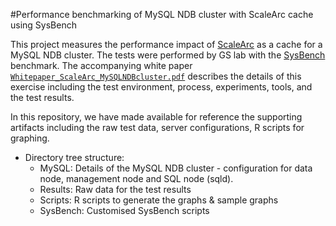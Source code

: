 #Performance benchmarking of MySQL NDB cluster with ScaleArc cache using SysBench

This project measures the performance impact of [ScaleArc](http://www.scalearc.com/) as a cache for a MySQL NDB cluster. The tests were performed by GS lab with the [SysBench](https://wiki.mikejung.biz/Sysbench#Sysbench_0.5_OLTP_Read_Only_Test) benchmark. The accompanying white paper [``Whitepaper_ScaleArc_MySQLNDBcluster.pdf``](./Whitepaper_ScaleArc_MySQLNDBcluster.pdf) describes the details of this exercise including the test environment, process, experiments, tools, and the test results.

In this repository, we have made available for reference the supporting artifacts including the raw test data, server configurations, R scripts for graphing.

* Directory tree structure:
    - MySQL: Details of the MySQL NDB cluster - configuration for data node, management node and SQL node (sqld).
    - Results: Raw data for the test results
    - Scripts: R scripts to generate the graphs & sample graphs 
    - SysBench: Customised SysBench scripts 





    
    
    
  
